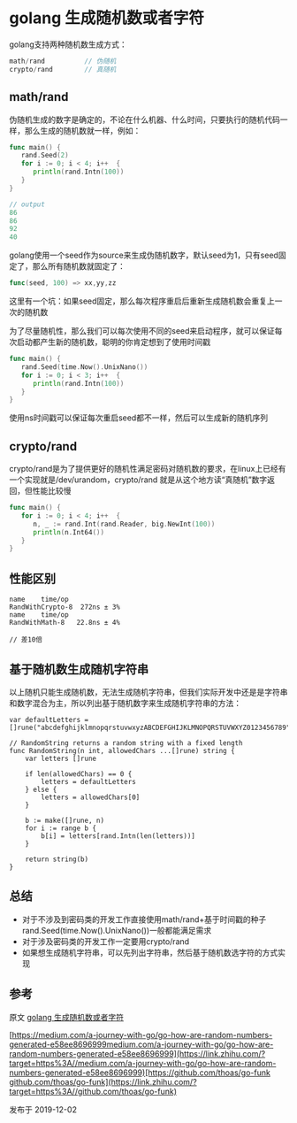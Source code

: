 # golang 生成随机数或者字符

golang支持两种随机数生成方式：

```go
math/rand          // 伪随机
crypto/rand        // 真随机
```

## math/rand

伪随机生成的数字是确定的，不论在什么机器、什么时间，只要执行的随机代码一样，那么生成的随机数就一样，例如：

```go
func main() {
   rand.Seed(2)
   for i := 0; i < 4; i++  {
      println(rand.Intn(100))
   }
}

// output
86
86
92
40
```

golang使用一个seed作为source来生成伪随机数字，默认seed为1，只有seed固定了，那么所有随机数就固定了：

```go
func(seed, 100) => xx,yy,zz
```

这里有一个坑：如果seed固定，那么每次程序重启后重新生成随机数会重复上一次的随机数

为了尽量随机性，那么我们可以每次使用不同的seed来启动程序，就可以保证每次启动都产生新的随机数，聪明的你肯定想到了使用时间戳

```go
func main() {
   rand.Seed(time.Now().UnixNano())
   for i := 0; i < 3; i++  {
      println(rand.Intn(100))
   }
}
```

使用ns时间戳可以保证每次重启seed都不一样，然后可以生成新的随机序列

## crypto/rand

crypto/rand是为了提供更好的随机性满足密码对随机数的要求，在linux上已经有一个实现就是/dev/urandom，crypto/rand 就是从这个地方读“真随机”数字返回，但性能比较慢

```go
func main() {
   for i := 0; i < 4; i++  {
      n, _ := rand.Int(rand.Reader, big.NewInt(100))
      println(n.Int64())
   }
}
```

## 性能区别

```text
name    time/op
RandWithCrypto-8  272ns ± 3%
name    time/op
RandWithMath-8   22.8ns ± 4%

// 差10倍
```

## 基于随机数生成随机字符串

以上随机只能生成随机数，无法生成随机字符串，但我们实际开发中还是是字符串和数字混合为主，所以列出基于随机数字来生成随机字符串的方法：

```text
var defaultLetters = []rune("abcdefghijklmnopqrstuvwxyzABCDEFGHIJKLMNOPQRSTUVWXYZ0123456789")

// RandomString returns a random string with a fixed length
func RandomString(n int, allowedChars ...[]rune) string {
	var letters []rune

	if len(allowedChars) == 0 {
		letters = defaultLetters
	} else {
		letters = allowedChars[0]
	}

	b := make([]rune, n)
	for i := range b {
		b[i] = letters[rand.Intn(len(letters))]
	}

	return string(b)
}
```

## 总结

* 对于不涉及到密码类的开发工作直接使用math/rand+基于时间戳的种子rand.Seed\(time.Now\(\).UnixNano\(\)\)一般都能满足需求
* 对于涉及密码类的开发工作一定要用crypto/rand
* 如果想生成随机字符串，可以先列出字符串，然后基于随机数选字符的方式实现

## 参考

原文 [golang 生成随机数或者字符](https://zhuanlan.zhihu.com/p/94684495)

[https://medium.com/a-journey-with-go/go-how-are-random-numbers-generated-e58ee8696999​medium.com/a-journey-with-go/go-how-are-random-numbers-generated-e58ee8696999](https://link.zhihu.com/?target=https%3A//medium.com/a-journey-with-go/go-how-are-random-numbers-generated-e58ee8696999)[https://github.com/thoas/go-funk​github.com/thoas/go-funk](https://link.zhihu.com/?target=https%3A//github.com/thoas/go-funk)

发布于 2019-12-02

